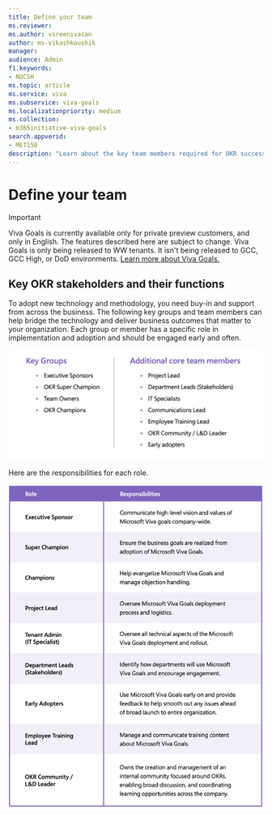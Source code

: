 ```yaml
---
title: Define your team
ms.reviewer: 
ms.author: vsreenivasan
author: ms-vikashkoushik
manager: 
audience: Admin
f1.keywords:
- NOCSH
ms.topic: article
ms.service: viva
ms.subservice: viva-goals
ms.localizationpriority: medium
ms.collection:  
- m365initiative-viva-goals  
search.appverid:
- MET150
description: "Learn about the key team members required for OKR success"
---
```


# Define your team

> [!IMPORTANT]
> Viva Goals is currently available only for private preview customers, and only in English. The features described here are subject to change. Viva Goals is only being released to WW tenants. It isn't being released to GCC, GCC High, or DoD environments. [Learn more about Viva Goals.](https://go.microsoft.com/fwlink/?linkid=2189933)

## Key OKR stakeholders and their functions

To adopt new technology and methodology, you need buy-in and support from across the business. The following key groups and team members can help bridge the technology and deliver business outcomes that matter to your organization. Each group or member has a specific role in implementation and adoption and should be engaged early and often.

![okr key stakeholder visualization](../media/goals/1/12/a.png)

Here are the responsibilities for each role.

![okr key stakeholder role responsibilities](../media/goals/1/12/b.png)
